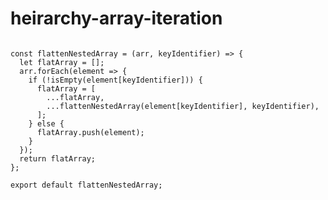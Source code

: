 # heirarchy-array-iteration


```import {isEmpty} from 'lodash';

const flattenNestedArray = (arr, keyIdentifier) => {
  let flatArray = [];
  arr.forEach(element => {
    if (!isEmpty(element[keyIdentifier])) {
      flatArray = [
        ...flatArray,
        ...flattenNestedArray(element[keyIdentifier], keyIdentifier),
      ];
    } else {
      flatArray.push(element);
    }
  });
  return flatArray;
};

export default flattenNestedArray;
```

